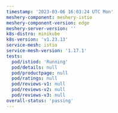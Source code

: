 ```yaml
---
timestamp: '2023-03-06 16:03:24 UTC Mon'
meshery-component: meshery-istio
meshery-component-version: edge
meshery-server-version: ''
k8s-distro: minikube
k8s-version: 'v1.23.13'
service-mesh: istio
service-mesh-version: '1.17.1'
tests:
  pod/istiod: 'Running'
  pod/details: null
  pod/productpage: null
  pod/ratings: null
  pod/reviews-v1: null
  pod/reviews-v2: null
  pod/reviews-v3: null
overall-status: 'passing'
---
```

